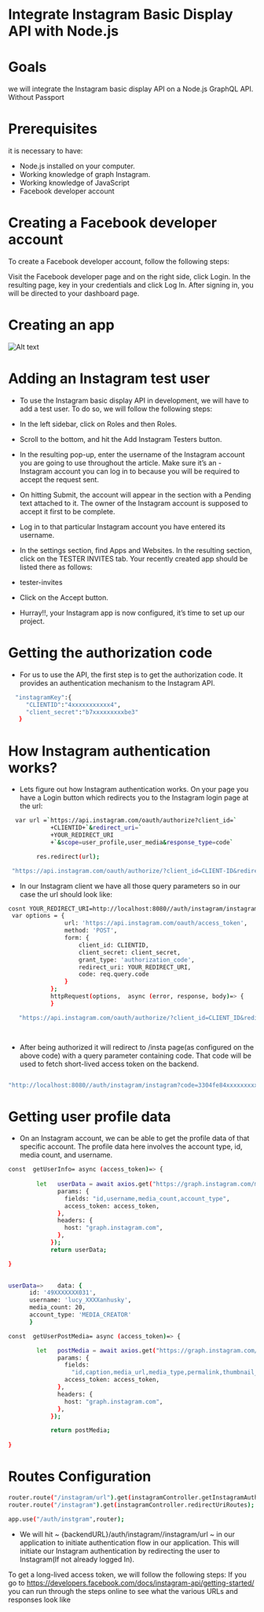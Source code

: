 # Integrate Instagram Basic Display API with Node.js 


# Goals
we will integrate the Instagram basic display API on a Node.js GraphQL API.
Without Passport

# Prerequisites
 it is necessary to have:

- Node.js installed on your computer.
- Working knowledge of graph Instagram.
- Working knowledge of JavaScript
- Facebook developer account
# Creating a Facebook developer account
To create a Facebook developer account, follow the following steps:

Visit the Facebook developer page and on the right side, click Login.
In the resulting page, key in your credentials and click Log In.
After signing in, you will be directed to your dashboard page.
# Creating an app

![Alt text](https://res.cloudinary.com/dryfxhged/image/upload/v1654750667/nwcp3lo7brft9sgdn8zd.png?raw=true "Title")



# Adding an Instagram test user
- To use the Instagram basic display API in development, we will have to add a test user. To do so, we will follow the following steps:

- In the left sidebar, click on Roles and then Roles.

- Scroll to the bottom, and hit the Add Instagram Testers button.

- In the resulting pop-up, enter the username of the Instagram account you are going to use throughout the article. Make sure it’s an -  Instagram account you can log in to because you will be required to accept the request sent.

- On hitting Submit, the account will appear in the section with a Pending text attached to it. The owner of the Instagram account is supposed to accept it first to be complete.

- Log in to that particular Instagram account you have entered its username.

- In the settings section, find Apps and Websites. In the resulting section, click on the TESTER INVITES tab. Your recently created app should be listed there as follows:

- tester-invites

- Click on the Accept button.

- Hurray!!, your Instagram app is now configured, it’s time to set up our project.
# Getting the authorization code
- For us to use the API, the first step is to get the authorization code. It provides an authentication mechanism to the Instagram API.

```sh
  "instagramKey":{
     "CLIENTID":"4xxxxxxxxxxx4",
     "client_secret":"b7xxxxxxxxxbe3"
   }
```
# How Instagram authentication works?
- Lets figure out how Instagram authentication works. On your page you have a Login button which redirects you to the Instagram login page at the url:
```sh
  var url =`https://api.instagram.com/oauth/authorize?client_id=`
            +CLIENTID+`&redirect_uri=`
            +YOUR_REDIRECT_URI
            +`&scope=user_profile,user_media&response_type=code`

        res.redirect(url);

 "https://api.instagram.com/oauth/authorize/?client_id=CLIENT-ID&redirect_uri=REDIRECT-URI&response_type=code"
```
- In our Instagram client we have all those query parameters so in our case the url should look like:
```sh
cosnt YOUR_REDIRECT_URI=http://localhost:8080//auth/instagram/instagram;
 var options = {
                url: 'https://api.instagram.com/oauth/access_token',
                method: 'POST',
                form: {
                    client_id: CLIENTID,
                    client_secret: client_secret,
                    grant_type: 'authorization_code',
                    redirect_uri: YOUR_REDIRECT_URI,
                    code: req.query.code
                }
            };
            httpRequest(options,  async (error, response, body)=> {
            }

   "https://api.instagram.com/oauth/authorize/?client_id=CLIENT_ID&redirect_uri=http://localhost:8080//auth/instagram/instagram&response_type=code"

  
```

- After being authorized it will redirect to /insta page(as configured on the above code) with a query parameter containing code. That code will be used to fetch short-lived access token on the backend.

```sh

"http://localhost:8080//auth/instagram/instagram?code=3304fe84xxxxxxxxxxxxxxxxxxdec"

```


# Getting user profile data
- On an Instagram account, we can be able to get the profile data of that specific account. The profile data here involves the account type, id, media count, and username.
```sh
const  getUserInfo= async (access_token)=> {
    
        let   userData = await axios.get("https://graph.instagram.com/me", {
              params: {
                fields: "id,username,media_count,account_type",
                access_token: access_token,
              },
              headers: {
                host: "graph.instagram.com",
              },
            });
            return userData;

}

            
userData=>    data: {
      id: '49XXXXXXX031',
      username: 'lucy_XXXXanhusky',
      media_count: 20,
      account_type: 'MEDIA_CREATOR'
      }

const  getUserPostMedia= async (access_token)=> {

        let   postMedia = await axios.get("https://graph.instagram.com/me/media", {
              params: {
                fields:
                  "id,caption,media_url,media_type,permalink,thumbnail_url,timestamp,username",
                access_token: access_token,
              },
              headers: {
                host: "graph.instagram.com",
              },
            });

            return postMedia;
      
}

```
# Routes Configuration
```sh
router.route("/instagram/url").get(instagramController.getInstagramAuthURL); //get 
router.route("/instagram").get(instagramController.redirectUriRoutes); //callback routes

app.use("/auth/instgram",router);


```
- We will hit ~ {backendURL}/auth/instagram//instagram/url ~ in our application to initiate authentication flow in our application. This will initiate our Instagram authentication by redirecting the user to Instagram(If not already logged In).


To get a long-lived access token, we will follow the following steps:
 If you go to https://developers.facebook.com/docs/instagram-api/getting-started/ you can run through the steps online to see what the various URLs and responses look like
